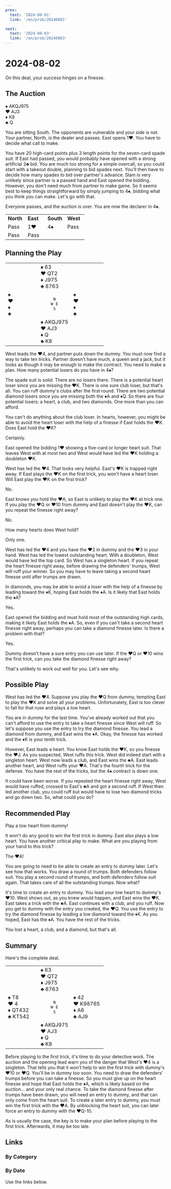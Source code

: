 ```yaml
---
prev:
  text: '2024-08-01'
  link: '/en/prob/20240801'

next:
  text: '2024-08-03'
  link: '/en/prob/20240803'
---
```


# 2024-08-02

On this deal, your success hinges on a finesse.

<Badge type="warning" text="Play"/>

## The Auction

♠️ AKQJ975<br>♥️ AJ3<br>♦️ K8<br>♣️ Q

You are sitting South. The opponents are vulnerable and your side is not. Your partner, North, is the dealer and passes. East opens 1♥️. You have to decide what call to make.

You have 20 high-card points plus 3 length points for the seven-card spade suit. If East had passed, you would probably have opened with a strong artificial 2️♣️ bid. You are much too strong for a simple overcall, so you could start with a takeout double, planning to bid spades next. You'll then have to decide how many spades to bid over partner's advance. Slam is very unlikely since partner is a passed hand and East opened the bidding. However, you don't need much from partner to make game. So it seems best to keep things straightforward by simply jumping to 4️️♠️, bidding what you think you can make. Let's go with that.

Everyone passes, and the auction is over. You are now the declarer in 4♠️.

<div style="text-align: center;">
<table>
	<colgroup>
		<col style="width: 25%;">
		<col style="width: 25%;">
		<col style="width: 25%;">
		<col style="width: 25%;">
	</colgroup>
	<tr>
		<td><b>North</b></td>
		<td><b>East</b></td>
		<td><b>South</b></td>
		<td><b>West</b></td>
	</tr>
	<tr>
		<td>Pass</td>
		<td>1♥️</td>
		<td>4♠️</td>
		<td>Pass</td>
	</tr>
	<tr>
		<td>Pass</td>
		<td>Pass</td>
		<td></td>
		<td></td>
	</tr>
</table>
</div>

## Planning the Play

<table>
	<colgroup>
		<col style="width: 33.33%;">
		<col style="width: 33.33%;">
		<col style="width: 33.33%;">
	</colgroup>
	<tr>
		<td></td>
		<td>♠️ 63<br>♥️ QT2<br>♦️ J975<br>♣️ 8763</td>
		<td></td>
	</tr>
	<tr>
		<td>♠️ <br>♥️ <br>♦️ <br>♣️ </td>
		<td style="text-align: center;"><pre>N<br>W	E<br>S</pre></td>
		<td>♠️ <br>♥️ <br>♦️ <br>♣️ </td>
	</tr>
	<tr>
		<td></td>
		<td>♠️ AKQJ975<br>♥️ AJ3<br>♦️ Q<br>♣️ K8</td>
		<td></td>
	</tr>
</table>

West leads the ♥️4, and partner puts down the dummy. You must now find a way to take ten tricks. Partner doesn't have much, a queen and a jack, but it looks as though it may be enough to make the contract. You need to make a plan. How many potential losers do you have in 4♠️?

The spade suit is solid. There are no losers there. There is a potential heart loser since you are missing the ♥️K. There is one sure club loser, but that's all. You can ruff dummy's clubs after the first round. There are two potential diamond losers since you are missing both the ♦️A and ♦️Q. So there are four potential losers: a heart, a club, and two diamonds. One more than you can afford.

You can't do anything about the club loser. In hearts, however, you might be able to avoid the heart loser with the help of a finesse if East holds the ♥️K. Does East hold the ♥️K?

Certainly.

East opened the bidding 1♥️ showing a five-card or longer heart suit. That leaves West with at most two and West would have led the ♥️K holding a doubleton ♥️K.

West has led the ♥️4. That looks very helpful. East's ♥️K is trapped right away. If East plays the ♥️K on the first trick, you won't have a heart loser. Will East play the ♥️K on the first trick?

No.

East knows you hold the ♥️A, so East is unlikely to play the ♥️K at trick one. If you play the ♥️Q or ♥️10 from dummy and East doesn't play the ♥️K, can you repeat the finesse right away?

No.

How many hearts does West hold?

Only one.

West has led the ♥️4 and you have the ♥️2 in dummy and the ♥️3 in your hand. West has led the lowest outstanding heart. With a doubleton, West would have led the top card. So West has a singleton heart. If you repeat the heart finesse right away, before drawing the defenders' trumps, West will ruff your winner. So you may have to leave taking a second heart finesse until after trumps are drawn.

In diamonds, you may be able to avoid a loser with the help of a finesse by leading toward the ♦️K, hoping East holds the ♦️A. Is it likely that East holds the ♦️A?

Yes.

East opened the bidding and must hold most of the outstanding high cards, making it likely East holds the ♦️A. So, even if you can't take a second heart finesse right away, perhaps you can take a diamond finesse later. Is there a problem with that?

Yes.

Dummy doesn't have a sure entry you can use later. If the ♥️Q or ♥️10 wins the first trick, can you take the diamond finesse right away?

That's unlikely to work out well for you. Let's see why.

## Possible Play

West has led the ♥️4. Suppose you play the ♥️Q from dummy, tempting East to play the ♥️K and solve all your problems. Unfortunately, East is too clever to fall for that ruse and plays a low heart.

You are in dummy for the last time. You've already worked out that you can't afford to use the entry to take a heart finesse since West will ruff. So let's suppose you use the entry to try the diamond finesse. You lead a diamond from dummy, and East wins the ♦️A. Okay, the finesse has worked and the ♦️K is your tenth trick.

However, East leads a heart. You know East holds the ♥️K, so you finesse the ♥️J. As you suspected, West ruffs this trick. West did indeed start with a singleton heart. West now leads a club, and East wins the ♣️A. East leads another heart, and West ruffs your ♥️A. That's the fourth trick for the defense. You have the rest of the tricks, but the 4♠️ contract is down one.

It could have been worse. If you repeated the heart finesse right away, West would have ruffed, crossed to East's ♣️A and got a second ruff. If West then led another club, you could ruff but would have to lose two diamond tricks and go down two. So, what could you do?

## Recommended Play

Play a low heart from dummy!

It won't do any good to win the first trick in dummy. East also plays a low heart. You have another critical play to make. What are you playing from your hand to this trick?

The ♥️A!

You are going to need to be able to create an entry to dummy later. Let's see how that works. You draw a round of trumps. Both defenders follow suit. You play a second round of trumps, and both defenders follow suit again. That takes care of all the outstanding trumps. Now what?

It's time to create an entry to dummy. You lead your low heart to dummy's ♥️10. West shows out, as you knew would happen, and East wins the ♥️K. East takes a trick with the ♣️A. East continues with a club, and you ruff. Now you get to dummy with the entry you created, the ♥️Q. You use the entry to try the diamond finesse by leading a low diamond toward the ♦️K. As you hoped, East has the ♦️A. You have the rest of the tricks.

You lost a heart, a club, and a diamond, but that's all.

## Summary

Here's the complete deal.

<table>
	<colgroup>
		<col style="width: 33.33%;">
		<col style="width: 33.33%;">
		<col style="width: 33.33%;">
	</colgroup>
	<tr>
		<td></td>
		<td>♠️ 63<br>♥️ QT2<br>♦️ J975<br>♣️ 8763</td>
		<td></td>
	</tr>
	<tr>
		<td>♠️ T8<br>♥️ 4<br>♦️ QT432<br>♣️ KT542</td>
		<td style="text-align: center;"><pre>N<br>W	E<br>S</pre></td>
		<td>♠️ 42<br>♥️ K98765<br>♦️ A6<br>♣️ AJ9</td>
	</tr>
	<tr>
		<td></td>
		<td>♠️ AKQJ975<br>♥️ AJ3<br>♦️ Q<br>♣️ K8</td>
		<td></td>
	</tr>
</table>

Before playing to the first trick, it's time to do your detective work. The auction and the opening lead warn you of the danger that West's ♥️4 is a singleton. That tells you that it won't help to win the first trick with dummy's ♥️10 or ♥️Q. You'll be in dummy too soon. You need to draw the defenders' trumps before you can take a finesse. So you must give up on the heart finesse and hope that East holds the ♦️A, which is likely based on the auction... and your only real chance. To take the diamond finesse after trumps have been drawn, you will need an entry to dummy, and that can only come from the heart suit. To create a later entry to dummy, you must win the first trick with the ♥️A. By unblocking the heart suit, you can later force an entry to dummy with the ♥️Q-10.

As is usually the case, the key is to make your plan before playing to the first trick. Afterwards, it may be too late.

## Links

### By Category

[<Badge type="tip" text="<--"/>](/en/prob/20240801)
[<Badge type="tip" text="Calendar"/>](/en/calendar/202408)
[<Badge type="tip" text="-->"/>](/en/prob/20240803)

### By Date

Use the links below.